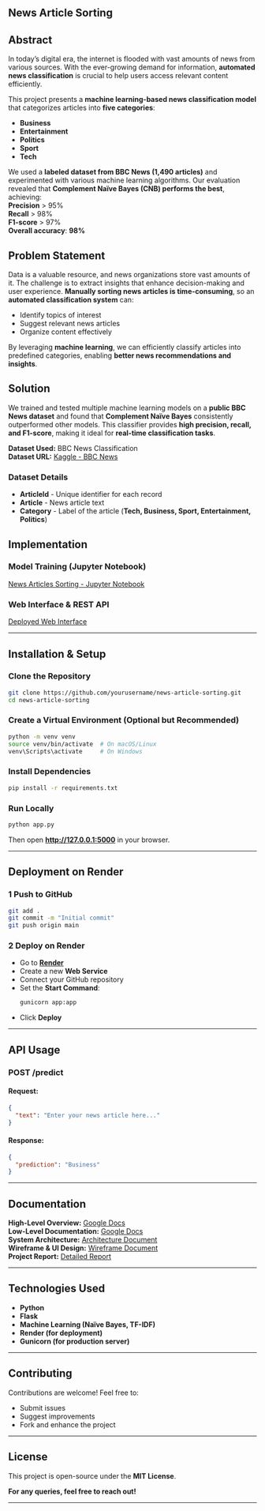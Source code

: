 ## News Article Sorting  

## Abstract  
In today’s digital era, the internet is flooded with vast amounts of news from various sources. With the ever-growing demand for information, **automated news classification** is crucial to help users access relevant content efficiently.  

This project presents a **machine learning-based news classification model** that categorizes articles into **five categories**:  
- **Business**  
- **Entertainment**  
- **Politics**  
- **Sport**  
- **Tech**  

We used a **labeled dataset from BBC News (1,490 articles)** and experimented with various machine learning algorithms. Our evaluation revealed that **Complement Naïve Bayes (CNB) performs the best**, achieving:  
 **Precision** > 95%  
 **Recall** > 98%  
 **F1-score** > 97%  
 **Overall accuracy**: **98%**  

## Problem Statement  
Data is a valuable resource, and news organizations store vast amounts of it. The challenge is to extract insights that enhance decision-making and user experience. **Manually sorting news articles is time-consuming**, so an **automated classification system** can:  
- Identify topics of interest  
- Suggest relevant news articles  
- Organize content effectively  

By leveraging **machine learning**, we can efficiently classify articles into predefined categories, enabling **better news recommendations and insights**.  

## Solution  
We trained and tested multiple machine learning models on a **public BBC News dataset** and found that **Complement Naïve Bayes** consistently outperformed other models. This classifier provides **high precision, recall, and F1-score**, making it ideal for **real-time classification tasks**.  

 **Dataset Used:** BBC News Classification  
 **Dataset URL:** [Kaggle - BBC News](https://www.kaggle.com/c/learn-ai-bbc/data)  

###  Dataset Details  
- **ArticleId** - Unique identifier for each record  
- **Article** - News article text  
- **Category** - Label of the article (**Tech, Business, Sport, Entertainment, Politics**)  

## Implementation  

###  Model Training (Jupyter Notebook)  
[News Articles Sorting - Jupyter Notebook](https://github.com/Naveen-jangid/News_Article_Sorting/blob/15aeccaaf214ffbc61865d06df59adc5290f59f4/News_Articles_Sorting.ipynb)  

###  Web Interface & REST API  
[Deployed Web Interface](https://news-article-sorting-754r.onrender.com)  
 
---

## Installation & Setup  

### Clone the Repository  
```bash
git clone https://github.com/yourusername/news-article-sorting.git
cd news-article-sorting
```

### Create a Virtual Environment (Optional but Recommended)  
```bash
python -m venv venv
source venv/bin/activate  # On macOS/Linux
venv\Scripts\activate     # On Windows
```

### Install Dependencies  
```bash
pip install -r requirements.txt
```

### Run Locally  
```bash
python app.py
```
Then open **http://127.0.0.1:5000** in your browser.  

---

## Deployment on Render  

### 1️ Push to GitHub  
```bash
git add .
git commit -m "Initial commit"
git push origin main
```
### 2️ Deploy on Render  
- Go to **[Render](https://render.com/)**  
- Create a new **Web Service**  
- Connect your GitHub repository  
- Set the **Start Command**:  
  ```bash
  gunicorn app:app
  ```
- Click **Deploy**  

---

## API Usage  

### **POST /predict**  
#### **Request:**  
```json
{
  "text": "Enter your news article here..."
}
```
#### **Response:**  
```json
{
  "prediction": "Business"
}
```

---

## Documentation  
 **High-Level Overview:** [Google Docs](https://docs.google.com/document/d/1f4_BJspf6wXsawMi1vHoZkMkk4PWjFlPsZHTI2_bP-E/edit?usp=sharing)  
 **Low-Level Documentation:** [Google Docs](https://docs.google.com/document/d/1n0RJkNYiCL0B-QmsyrFOrA6blMN4L5ELcA2IBU7fGjU/edit?usp=sharing)  
 **System Architecture:** [Architecture Document](https://docs.google.com/document/d/1QlN0c_42aEuHt3pdqmaKYR5gsiQbyJvYRwRLL3E3F3Y/edit?usp=sharing)  
 **Wireframe & UI Design:** [Wireframe Document](https://docs.google.com/document/d/1bx3jvYHALnrLafYu9zvsOHpIUuvJNixxue7Ta968AXU/edit?usp=sharing)  
 **Project Report:** [Detailed Report](https://docs.google.com/presentation/d/1RGH8av_n46_2G2Kv7Ta1wzvdRq097lw-/edit?usp=sharing)  

---

## Technologies Used  
- **Python**   
- **Flask**   
- **Machine Learning (Naïve Bayes, TF-IDF)**   
- **Render (for deployment)**   
- **Gunicorn (for production server)**   

---

##  Contributing  
Contributions are welcome! Feel free to:  
- Submit issues   
- Suggest improvements   
- Fork and enhance the project   

---

## License  
This project is open-source under the **MIT License**.  

**For any queries, feel free to reach out!** 

---
